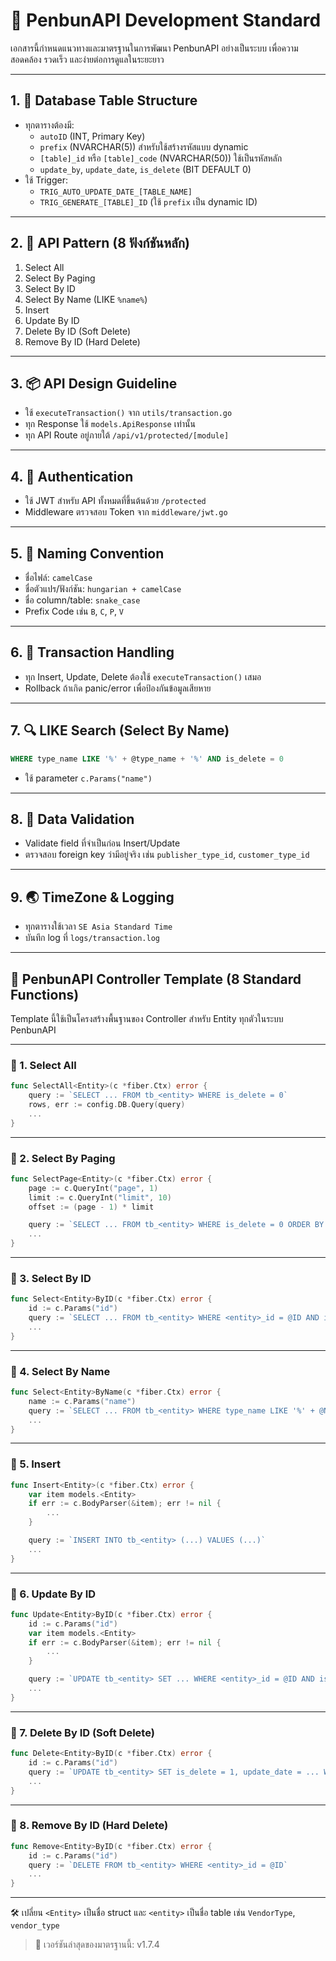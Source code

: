 # 📏 PenbunAPI Development Standard

เอกสารนี้กำหนดแนวทางและมาตรฐานในการพัฒนา PenbunAPI อย่างเป็นระบบ เพื่อความสอดคล้อง รวดเร็ว และง่ายต่อการดูแลในระยะยาว

---

## 1. 🧱 Database Table Structure

- ทุกตารางต้องมี:
  - `autoID` (INT, Primary Key)
  - `prefix` (NVARCHAR(5)) สำหรับใช้สร้างรหัสแบบ dynamic
  - `[table]_id` หรือ `[table]_code` (NVARCHAR(50)) ใช้เป็นรหัสหลัก
  - `update_by`, `update_date`, `is_delete` (BIT DEFAULT 0)
- ใช้ Trigger:
  - `TRIG_AUTO_UPDATE_DATE_[TABLE_NAME]`
  - `TRIG_GENERATE_[TABLE]_ID` (ใช้ `prefix` เป็น dynamic ID)

---

## 2. 🧠 API Pattern (8 ฟังก์ชันหลัก)

1. Select All  
2. Select By Paging  
3. Select By ID  
4. Select By Name (LIKE `%name%`)  
5. Insert  
6. Update By ID  
7. Delete By ID (Soft Delete)  
8. Remove By ID (Hard Delete)  

---

## 3. 📦 API Design Guideline

- ใช้ `executeTransaction()` จาก `utils/transaction.go`
- ทุก Response ใช้ `models.ApiResponse` เท่านั้น
- ทุก API Route อยู่ภายใต้ `/api/v1/protected/[module]`

---

## 4. 🔐 Authentication

- ใช้ JWT สำหรับ API ทั้งหมดที่ขึ้นต้นด้วย `/protected`
- Middleware ตรวจสอบ Token จาก `middleware/jwt.go`

---

## 5. 📄 Naming Convention

- ชื่อไฟล์: `camelCase`
- ชื่อตัวแปร/ฟังก์ชัน: `hungarian + camelCase`
- ชื่อ column/table: `snake_case`
- Prefix Code เช่น `B`, `C`, `P`, `V`

---

## 6. 🔄 Transaction Handling

- ทุก Insert, Update, Delete ต้องใช้ `executeTransaction()` เสมอ
- Rollback ถ้าเกิด panic/error เพื่อป้องกันข้อมูลเสียหาย

---

## 7. 🔍 LIKE Search (Select By Name)

```sql
WHERE type_name LIKE '%' + @type_name + '%' AND is_delete = 0
```
- ใช้ parameter `c.Params("name")`

---

## 8. 🧪 Data Validation

- Validate field ที่จำเป็นก่อน Insert/Update
- ตรวจสอบ foreign key ว่ามีอยู่จริง เช่น `publisher_type_id`, `customer_type_id`

---

## 9. 🌏 TimeZone & Logging

- ทุกตารางใช้เวลา `SE Asia Standard Time`
- บันทึก log ที่ `logs/transaction.log`

---

## 🧩 PenbunAPI Controller Template (8 Standard Functions)

Template นี้ใช้เป็นโครงสร้างพื้นฐานของ Controller สำหรับ Entity ทุกตัวในระบบ PenbunAPI

---

### 🔷 1. Select All

```go
func SelectAll<Entity>(c *fiber.Ctx) error {
    query := `SELECT ... FROM tb_<entity> WHERE is_delete = 0`
    rows, err := config.DB.Query(query)
    ...
}
```

---

### 🔷 2. Select By Paging

```go
func SelectPage<Entity>(c *fiber.Ctx) error {
    page := c.QueryInt("page", 1)
    limit := c.QueryInt("limit", 10)
    offset := (page - 1) * limit

    query := `SELECT ... FROM tb_<entity> WHERE is_delete = 0 ORDER BY update_date DESC OFFSET @Offset ROWS FETCH NEXT @Limit ROWS ONLY`
    ...
}
```

---

### 🔷 3. Select By ID

```go
func Select<Entity>ByID(c *fiber.Ctx) error {
    id := c.Params("id")
    query := `SELECT ... FROM tb_<entity> WHERE <entity>_id = @ID AND is_delete = 0`
    ...
}
```

---

### 🔷 4. Select By Name

```go
func Select<Entity>ByName(c *fiber.Ctx) error {
    name := c.Params("name")
    query := `SELECT ... FROM tb_<entity> WHERE type_name LIKE '%' + @Name + '%' AND is_delete = 0`
    ...
}
```

---

### 🔷 5. Insert

```go
func Insert<Entity>(c *fiber.Ctx) error {
    var item models.<Entity>
    if err := c.BodyParser(&item); err != nil {
        ...
    }

    query := `INSERT INTO tb_<entity> (...) VALUES (...)`
    ...
}
```

---

### 🔷 6. Update By ID

```go
func Update<Entity>ByID(c *fiber.Ctx) error {
    id := c.Params("id")
    var item models.<Entity>
    if err := c.BodyParser(&item); err != nil {
        ...
    }

    query := `UPDATE tb_<entity> SET ... WHERE <entity>_id = @ID AND is_delete = 0`
    ...
}
```

---

### 🔷 7. Delete By ID (Soft Delete)

```go
func Delete<Entity>ByID(c *fiber.Ctx) error {
    id := c.Params("id")
    query := `UPDATE tb_<entity> SET is_delete = 1, update_date = ... WHERE <entity>_id = @ID`
    ...
}
```

---

### 🔷 8. Remove By ID (Hard Delete)

```go
func Remove<Entity>ByID(c *fiber.Ctx) error {
    id := c.Params("id")
    query := `DELETE FROM tb_<entity> WHERE <entity>_id = @ID`
    ...
}
```

---

🛠️ เปลี่ยน `<Entity>` เป็นชื่อ struct และ `<entity>` เป็นชื่อ table เช่น `VendorType`, `vendor_type`

> 🔖 เวอร์ชันล่าสุดของมาตรฐานนี้: v1.7.4
